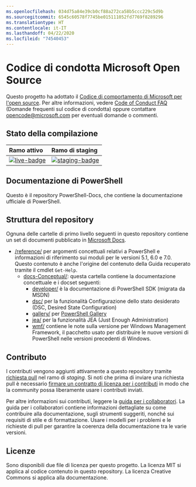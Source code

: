 ```yaml
---
ms.openlocfilehash: 034d75a84e39cb0cf88a272ca58b5ccc229c5d9b
ms.sourcegitcommit: 6545c60578f7745be015111052fd7769f8289296
ms.translationtype: HT
ms.contentlocale: it-IT
ms.lasthandoff: 04/22/2020
ms.locfileid: "74540453"
---
```

# <a name="microsoft-open-source-code-of-conduct"></a>Codice di condotta Microsoft Open Source

Questo progetto ha adottato il [Codice di comportamento di Microsoft per l'open source](https://opensource.microsoft.com/codeofconduct/). Per altre informazioni, vedere [Code of Conduct FAQ](https://opensource.microsoft.com/codeofconduct/faq/) (Domande frequenti sul codice di condotta) oppure contattare [opencode@microsoft.com](mailto:opencode@microsoft.com) per eventuali domande o commenti.

[live-badge]: https://powershell.visualstudio.com/PowerShell-Docs/_apis/build/status/PowerShell-Docs-CI?branchName=live
[staging-badge]: https://powershell.visualstudio.com/PowerShell-Docs/_apis/build/status/PowerShell-Docs-CI?branchName=staging

## <a name="build-status"></a>Stato della compilazione

| Ramo attivo | Ramo di staging |
|:------------|:---------------|
| [![live-badge][]][live-badge] | [![staging-badge][]][staging-badge]

## <a name="powershell-documentation"></a>Documentazione di PowerShell

Questo è il repository PowerShell-Docs, che contiene la documentazione ufficiale di PowerShell.

## <a name="repository-structure"></a>Struttura del repository

Ognuna delle cartelle di primo livello seguenti in questo repository contiene un set di documenti pubblicato in [Microsoft Docs](https://docs.microsoft.com/powershell).

- [/reference/](https://docs.microsoft.com/powershell/scripting/) per argomenti concettuali relativi a PowerShell e informazioni di riferimento sui moduli per le versioni 5.1, 6.0 e 7.0. Questo contenuto è anche l'origine del contenuto della Guida recuperato tramite il cmdlet `Get-Help`.
  - [docs-Conceptual/](https://docs.microsoft.com/powershell): questa cartella contiene la documentazione concettuale e i docset seguenti:
    - [developer/](https://docs.microsoft.com/powershell/scripting/developer/) è la documentazione di PowerShell SDK (migrata da MSDN)
    - [dsc/](https://docs.microsoft.com/powershell/scripting/dsc/) per la funzionalità Configurazione dello stato desiderato (DSC, Desired State Configuration)
    - [gallery/](https://docs.microsoft.com/powershell/scripting/gallery) per [PowerShell Gallery](https://www.powershellgallery.com/)
    - [jea/](https://docs.microsoft.com/powershell/scripting/jea/) per la funzionalità JEA (Just Enough Administration)
    - [wmf/](https://docs.microsoft.com/powershell/scripting/wmf/overview) contiene le note sulla versione per Windows Management Framework, il pacchetto usato per distribuire le nuove versioni di PowerShell nelle versioni precedenti di Windows.

## <a name="contributing"></a>Contributo

I contributi vengono aggiunti attivamente a questo repository tramite [richiesta pull](https://help.github.com/articles/using-pull-requests/) nel ramo di *staging*.
Si noti che prima di inviare una richiesta pull è necessario [firmare un contratto di licenza per i contributi](https://cla.microsoft.com/) in modo che la community possa liberamente usare i contributi inviati.

Per altre informazioni sui contributi, leggere la [guida per i collaboratori](https://docs.microsoft.com/contribute/powershell/powershell-contribute). La guida per i collaboratori contiene informazioni dettagliate su come contribuire alla documentazione, sugli strumenti suggeriti, nonché sui requisiti di stile e di formattazione. Usare i modelli per i problemi e le richieste di pull per garantire la coerenza della documentazione tra le varie versioni.

## <a name="licenses"></a>Licenze

Sono disponibili due file di licenza per questo progetto. La licenza MIT si applica al codice contenuto in questo repository. La licenza Creative Commons si applica alla documentazione.